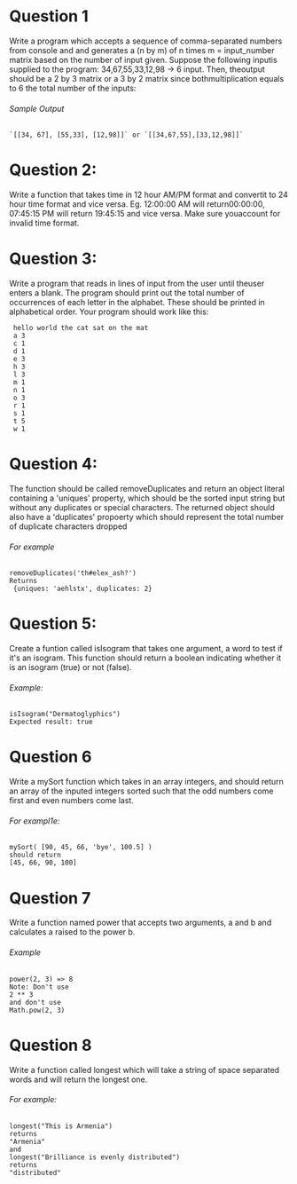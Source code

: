 # Question 1
Write​ ​a​ ​program​ ​which​ ​accepts​ ​a​ ​sequence​ ​of​ ​comma-separated​ ​numbers​ ​from​ ​console​ ​and and​ ​generates​ ​a​ ​(n​ ​by​ ​m)​ ​of​ ​​n​ ​​times​ ​m​ ​=​ ​​input_number​​ ​matrix​ ​based​ ​on​ ​the​ ​number​ ​of​ ​input given.
Suppose​ ​the​ ​following​ ​input​ ​is​ ​supplied​ ​to​ ​the​ ​program: 34,67,55,33,12,98​ ​→​ ​6​ ​input.
Then,​ ​the​ ​output​ ​should​ ​be​ ​a​ ​​2​ ​by​ ​3​ ​matrix​ ​or​ ​a​ ​3​ ​by​ ​2​ ​matrix​​ ​since​ ​both​ ​multiplication​ ​equals to​​ ​6​ ​​the​ ​total​ ​number​ ​of​ ​the​ ​inputs:
###### Sample​ ​Output
```
`[[34,​ ​67],​ ​[55,33],​ ​[12,98]]​` ​or​ ​`[[34,67,55],[33,12,98]]`
```


# Question​ ​2:
Write​ ​a​ ​function​ ​that​ ​takes​ ​time​ ​in​ ​12​ ​hour​ ​AM/PM​ ​format​ ​and​ ​convert​ ​it​ ​to​ ​24​ ​hour​ ​time​ ​format and​ ​vice​ ​versa.​ ​Eg.​ ​12:00:00​ ​AM​ ​will​ ​return​ ​00:00:00,​ ​07:45:15​ ​PM​ ​will​ ​return​ ​19:45:15​ ​and​ ​vice versa.​ ​Make​ ​sure​ ​you​ ​account​ ​for​ ​invalid​ ​time​ ​format.


# Question​ ​3:
Write​ ​a​ ​program​ ​that​ ​reads​ ​in​ ​lines​ ​of​ ​input​ ​from​ ​the​ ​user​ ​until​ ​the​ ​user​ ​enters​ ​a​ ​blank.​ ​The program​ ​should​ ​print​ ​out​ ​the​ ​total​ ​number​ ​of​ ​occurrences​ ​of​ ​each​ ​letter​ ​in​ ​the​ ​alphabet.​ ​These should​ ​be​ ​printed​ ​in​ ​alphabetical​ ​order.
Your​ ​program​ ​should​ ​work​ ​like​ ​this:

```
 hello​ ​world​ ​the​ ​cat​ ​sat​ ​on​ ​the​ ​mat
 a​ ​3 
 c​ ​1 
 d​ ​1 
 e ​3 
 h​ ​3 
 l​ ​3 
 m​ ​1  
 n​ ​1  
 o​ ​3 
 r​ ​1  
 s​ ​1 
 t​ ​5 
 w​ ​1
```

# Question​ ​4:
The function should be called removeDuplicates and return an object literal containing a 'uniques' property, which should be the sorted input string but without any duplicates or special characters. The returned object should also have a 'duplicates' propoerty which should represent the total number of duplicate characters dropped
###### For example
```
removeDuplicates('th#elex_ash?') 
Returns
 {uniques: 'aehlstx', duplicates: 2}
```

# Question​ ​5:
 Create a funtion called isIsogram that takes one argument, a word to test if it's an isogram. This function should return a boolean indicating whether it is an isogram (true) or not (false).

###### Example:
```
isIsogram("Dermatoglyphics")
Expected result: true
```

# Question 6
Write a mySort function which takes in an array integers, and should return an array of the inputed integers sorted such that the odd numbers come first and even numbers come last.
###### For exampl1e:
```
mySort( [90, 45, 66, 'bye', 100.5] ) 
should return
[45, 66, 90, 100]
```

# Question 7
Write a function named power that accepts two arguments, a and b and calculates a raised to the power b.
###### Example
```
power(2, 3) => 8 
Note: Don't use
2 ** 3 
and don't use
Math.pow(2, 3)
```

# Question 8
Write a function called longest which will take a string of space separated words and will return the longest one.
###### For example:
```
longest("This is Armenia")  
returns 
"Armenia" 
and  
longest("Brilliance is evenly distributed") 
returns  
"distributed"
```

